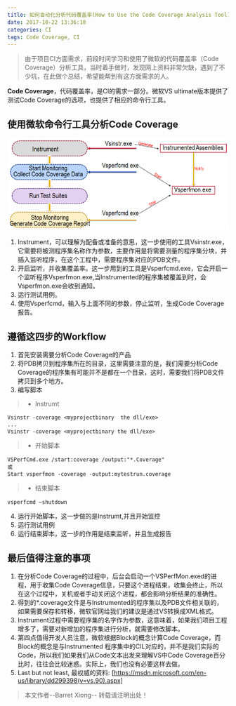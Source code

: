 ```yaml
---
title: 如何自动化分析代码覆盖率(How to Use the Code Coverage Analysis Tool)
date: 2017-10-22 13:36:10
categories: CI
tags: Code Coverage, CI
---
```


> 由于项目CI方面需求，前段时间学习和使用了微软的代码覆盖率（Code Coverage）分析工具，当时着手做时，发现网上资料非常欠缺，遇到了不少坑，在此做个总结，希望能帮到有这方面需求的人。

**Code Coverage**，代码覆盖率，是CI的需求一部分。微软VS ultimate版本提供了测试Code Coverage的选项，也提供了相应的命令行工具。

## 使用微软命令行工具分析Code Coverage
![](https://github.com/xiong-ang/xiong-ang.github.io/blob/Hexo/MyBlog/MyBlog/public/images/codecoverage.PNG?raw=true)

1. Instrument，可以理解为配备或准备的意思，这一步使用的工具Vsinstr.exe，它需要将被测程序集名称作为参数，主要作用是将需要测量的程序集分块，并插入监听程序，在这个工程中，需要程序集对应的PDB文件。
2. 开启监听，并收集覆盖率。这一步用到的工具是Vsperfcmd.exe，它会开启一个监听程序Vsperfmon.exe,当Instrumented的程序集被覆盖到时，会Vsperfmon.exe会收到通知。
3. 运行测试用例。
4. 使用Vsperfcmd，输入与上面不同的参数，停止监听，生成Code Coverage报告。

## 遵循这四步的Workflow
1. 首先安装需要分析Code Coverage的产品
2. 将PDB拷贝到程序集所在的目录，这里需要注意的是，我们需要分析Code Coverage的程序集有可能并不是都在一个目录，这时，需要我们将PDB文件拷贝到多个地方。
3. 编写脚本

>* Instrumt 
```
Vsinstr -coverage <myprojectbinary  the dll/exe>
...
Vsinstr -coverage <myprojectbinary the dll/exe>
```

>* 开始脚本
```
VSPerfCmd.exe /start:coverage /output:"*.Coverage"
或
Start vsperfmon -coverage -output:mytestrun.coverage
```

>* 结束脚本
```
vsperfcmd –shutdown
```

4. 运行开始脚本，这一步做的是Instrumt,并且开始监控
5. 运行测试用例
6. 运行结束脚本，这一步的作用是结束监听，并且生成报告

## 最后值得注意的事项
1. 在分析Code Coverage的过程中，后台会启动一个VSPerfMon.exed的进程，用于收集Code Coverage信息，只要这个进程结束，收集会终止，所以在这个过程中，关机或者手动关闭这个进程，都会影响分析结果的准确性。
2. 得到的*.coverage文件是与Instrumented的程序集以及PDB文件相关联的，如果需要保存和转移，微软官网给我们的建议是通过VS转换成XML格式。
3. Instrument过程中需要程序集的名字作为参数，这意味着，如果我们项目工程增多了，需要对新增加的程序集进行分析，就需要修改脚本。
4. 第四点值得开发人员注意，微软根据Block的概念计算Code Coverage，而Block的概念是与Instrumented 程序集中的CIL对应的，并不是我们实际的Code，所以我们如果我们从Code文本出发来理解VS中Code Coverage百分比时，往往会比较迷惑。实际上，我们也没有必要这样去做。
5. Last but not least, 最权威的资料: [https://msdn.microsoft.com/en-us/library/dd299398(v=vs.90).aspx]

> 本文作者--Barret Xiong--
> 转载请注明出处！
